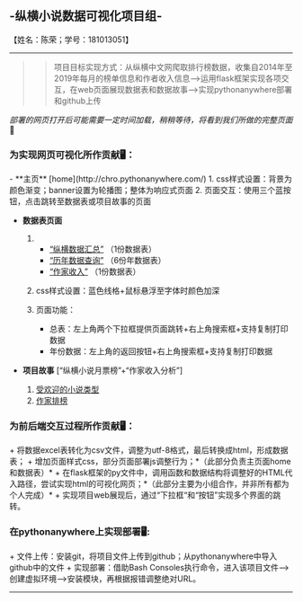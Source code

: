 <h2> -纵横小说数据可视化项目组-</h2>
【姓名：陈荣；学号：181013051】

***

>> 项目目标实现方式：从纵横中文网爬取排行榜数据，收集自2014年至2019年每月的榜单信息和作者收入信息—>运用flask框架实现各项交互，在web页面展现数据表和数据故事—>实现pythonanywhere部署和github上传


*部署的网页打开后可能需要一定时间加载，稍稍等待，将看到我们所做的完整页面* 🐌

<h3> 为实现网页可视化所作贡献🖥️：</h3>
- **主页** [home](http://chro.pythonanywhere.com/)
   1. css样式设置：背景为颜色渐变；banner设置为轮播图；整体为响应式页面
   2. 页面交互：使用三个蓝按钮，点击跳转至数据表或项目故事的页面
   
   
- **数据表页面**
   1.   + [“纵横数据汇总”](http://chro.pythonanywhere.com/data_sheet) （1份数据表）
        + [“历年数据查询”](http://chro.pythonanywhere.com/four) （6份年数据表） 
        + [“作家收入”](http://chro.pythonanywhere.com/income) （1份数据表）
      
   2. css样式设置：蓝色线格+鼠标悬浮至字体时颜色加深

   3. 页面功能：
      + 总表：左上角两个下拉框提供页面跳转+右上角搜索框+支持复制打印数据
      + 年份数据：左上角的返回按钮+右上角搜索框+支持复制打印数据


- **项目故事** [“纵横小说月票榜”+“作家收入分析”]
   1. [受欢迎的小说类型](http://chro.pythonanywhere.com/chart)
   2. [作家排榜](http://chro.pythonanywhere.com/2)


<h3>为前后端交互过程所作贡献🖥️：</h3>
   + 将数据excel表转化为csv文件，调整为utf-8格式，最后转换成html，形成数据表；
   + 增加页面样式css，部分页面部署js调整行为；*（此部分负责主页面home和数据表）*
   + 在flask框架的py文件中，调用函数和数据结构将调整好的HTML代入路径，尝试实现html的可视化网页；*（此部分主要为小组合作，并非所有都为个人完成）*
   + 实现项目web展现后，通过“下拉框“和“按钮”实现多个界面的跳转。


<h3>在pythonanywhere上实现部署🖥️: </h3>
   + 文件上传：安装git，将项目文件上传到github；从pythonanywhere中导入github中的文件
   + 实现部署：借助Bash Consoles执行命令，进入该项目文件—>创建虚拟环境—>安装模块，再根据报错调整绝对URL。

***
